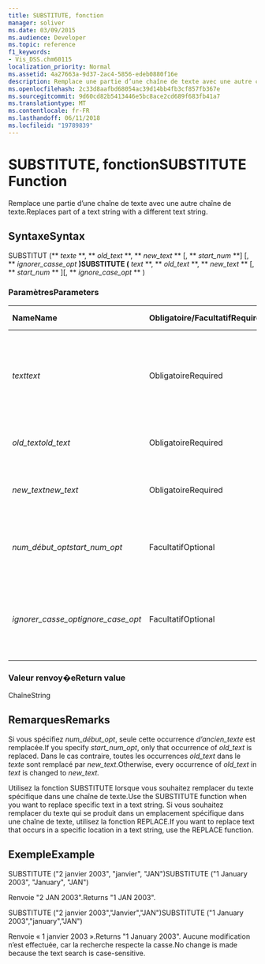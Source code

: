 ```yaml
---
title: SUBSTITUTE, fonction
manager: soliver
ms.date: 03/09/2015
ms.audience: Developer
ms.topic: reference
f1_keywords:
- Vis_DSS.chm60115
localization_priority: Normal
ms.assetid: 4a27663a-9d37-2ac4-5856-edeb0880f16e
description: Remplace une partie d’une chaîne de texte avec une autre chaîne de texte.
ms.openlocfilehash: 2c33d8aafbd68054ac39d14bb4fb3cf857fb367e
ms.sourcegitcommit: 9d60cd82b5413446e5bc8ace2cd689f683fb41a7
ms.translationtype: MT
ms.contentlocale: fr-FR
ms.lasthandoff: 06/11/2018
ms.locfileid: "19789839"
---
```

# <a name="substitute-function"></a><span data-ttu-id="a6c78-103">SUBSTITUTE, fonction</span><span class="sxs-lookup"><span data-stu-id="a6c78-103">SUBSTITUTE Function</span></span>

<span data-ttu-id="a6c78-104">Remplace une partie d’une chaîne de texte avec une autre chaîne de texte.</span><span class="sxs-lookup"><span data-stu-id="a6c78-104">Replaces part of a text string with a different text string.</span></span> 
  
## <a name="syntax"></a><span data-ttu-id="a6c78-105">Syntaxe</span><span class="sxs-lookup"><span data-stu-id="a6c78-105">Syntax</span></span>

 <span data-ttu-id="a6c78-106">SUBSTITUT (** *texte* **, ** *old_text* **, ** *new_text* ** [, ** *start_num* **] [, ** *ignorer_casse_opt* **)</span><span class="sxs-lookup"><span data-stu-id="a6c78-106">SUBSTITUTE (** *text* **, ** *old_text* **, ** *new_text* ** [, ** *start_num* ** ][, ** *ignore_case_opt* ** )</span></span> 
  
### <a name="parameters"></a><span data-ttu-id="a6c78-107">Paramètres</span><span class="sxs-lookup"><span data-stu-id="a6c78-107">Parameters</span></span>

|<span data-ttu-id="a6c78-108">**Name**</span><span class="sxs-lookup"><span data-stu-id="a6c78-108">**Name**</span></span>|<span data-ttu-id="a6c78-109">**Obligatoire/Facultatif**</span><span class="sxs-lookup"><span data-stu-id="a6c78-109">**Required/Optional**</span></span>|<span data-ttu-id="a6c78-110">**Type de données**</span><span class="sxs-lookup"><span data-stu-id="a6c78-110">**Data Type**</span></span>|<span data-ttu-id="a6c78-111">**Description**</span><span class="sxs-lookup"><span data-stu-id="a6c78-111">**Description**</span></span>|
|:-----|:-----|:-----|:-----|
| <span data-ttu-id="a6c78-112">_text_</span><span class="sxs-lookup"><span data-stu-id="a6c78-112">_text_</span></span> <br/> |<span data-ttu-id="a6c78-113">Obligatoire</span><span class="sxs-lookup"><span data-stu-id="a6c78-113">Required</span></span>  <br/> |<span data-ttu-id="a6c78-114">**Chaîne**</span><span class="sxs-lookup"><span data-stu-id="a6c78-114">**String**</span></span> <br/> | <span data-ttu-id="a6c78-115">Texte ou référence à une cellule contenant le texte dont vous souhaitez substituer des caractères.</span><span class="sxs-lookup"><span data-stu-id="a6c78-115">The text or the reference to a cell containing text for which you want to substitute characters.</span></span>  <br/> |
| <span data-ttu-id="a6c78-116">_old_text_</span><span class="sxs-lookup"><span data-stu-id="a6c78-116">_old_text_</span></span> <br/> |<span data-ttu-id="a6c78-117">Obligatoire</span><span class="sxs-lookup"><span data-stu-id="a6c78-117">Required</span></span>  <br/> |<span data-ttu-id="a6c78-118">**Chaîne**</span><span class="sxs-lookup"><span data-stu-id="a6c78-118">**String**</span></span> <br/> | <span data-ttu-id="a6c78-119">Le texte que vous souhaitez remplacer.</span><span class="sxs-lookup"><span data-stu-id="a6c78-119">The text you want to replace.</span></span>  <br/> |
| <span data-ttu-id="a6c78-120">_new_text_</span><span class="sxs-lookup"><span data-stu-id="a6c78-120">_new_text_</span></span> <br/> |<span data-ttu-id="a6c78-121">Obligatoire</span><span class="sxs-lookup"><span data-stu-id="a6c78-121">Required</span></span>  <br/> |<span data-ttu-id="a6c78-122">**Chaîne**</span><span class="sxs-lookup"><span data-stu-id="a6c78-122">**String**</span></span> <br/> | <span data-ttu-id="a6c78-123">Le texte que vous souhaitez utiliser pour remplacer _old_text_.</span><span class="sxs-lookup"><span data-stu-id="a6c78-123">The text you want to use to replace  _old_text_.</span></span>  <br/> |
| <span data-ttu-id="a6c78-124">_num_début_opt_</span><span class="sxs-lookup"><span data-stu-id="a6c78-124">_start_num_opt_</span></span> <br/> |<span data-ttu-id="a6c78-125">Facultatif</span><span class="sxs-lookup"><span data-stu-id="a6c78-125">Optional</span></span>  <br/> |<span data-ttu-id="a6c78-126">**Numérique**</span><span class="sxs-lookup"><span data-stu-id="a6c78-126">**Numeric**</span></span> <br/> |<span data-ttu-id="a6c78-127">Indique quelles occurrences de old_text remplacer.</span><span class="sxs-lookup"><span data-stu-id="a6c78-127">Specifies which occurences of old_text to replace.</span></span>  <br/> |
| <span data-ttu-id="a6c78-128">_ignorer_casse_opt_</span><span class="sxs-lookup"><span data-stu-id="a6c78-128">_ignore_case_opt_</span></span> <br/> |<span data-ttu-id="a6c78-129">Facultatif</span><span class="sxs-lookup"><span data-stu-id="a6c78-129">Optional</span></span>  <br/> |<span data-ttu-id="a6c78-130">**Boolean**</span><span class="sxs-lookup"><span data-stu-id="a6c78-130">**Boolean**</span></span> <br/> |<span data-ttu-id="a6c78-p101">Valeur FALSE si la casse est respectée ; sinon, valeur TRUE. La valeur par défaut est FALSE.</span><span class="sxs-lookup"><span data-stu-id="a6c78-p101">FALSE if case-sensitive; otherwise, TRUE. The default is FALSE.</span></span>  <br/> |
   
### <a name="return-value"></a><span data-ttu-id="a6c78-133">Valeur renvoy�e</span><span class="sxs-lookup"><span data-stu-id="a6c78-133">Return value</span></span>

<span data-ttu-id="a6c78-134">Chaîne</span><span class="sxs-lookup"><span data-stu-id="a6c78-134">String</span></span>
  
## <a name="remarks"></a><span data-ttu-id="a6c78-135">Remarques</span><span class="sxs-lookup"><span data-stu-id="a6c78-135">Remarks</span></span>

 <span data-ttu-id="a6c78-136">Si vous spécifiez _num_début_opt_, seule cette occurrence _d’ancien_texte_ est remplacée.</span><span class="sxs-lookup"><span data-stu-id="a6c78-136">If you specify  _start_num_opt_, only that occurrence of  _old_text_ is replaced.</span></span> <span data-ttu-id="a6c78-137">Dans le cas contraire, toutes les occurrences _old_text_ dans le _texte_ sont remplacé par _new_text._</span><span class="sxs-lookup"><span data-stu-id="a6c78-137">Otherwise, every occurrence of  _old_text_ in  _text_ is changed to  _new_text._</span></span>
  
<span data-ttu-id="a6c78-138">Utilisez la fonction SUBSTITUTE lorsque vous souhaitez remplacer du texte spécifique dans une chaîne de texte.</span><span class="sxs-lookup"><span data-stu-id="a6c78-138">Use the SUBSTITUTE function when you want to replace specific text in a text string.</span></span> <span data-ttu-id="a6c78-139">Si vous souhaitez remplacer du texte qui se produit dans un emplacement spécifique dans une chaîne de texte, utilisez la fonction REPLACE.</span><span class="sxs-lookup"><span data-stu-id="a6c78-139">If you want to replace text that occurs in a specific location in a text string, use the REPLACE function.</span></span>
  
## <a name="example"></a><span data-ttu-id="a6c78-140">Exemple</span><span class="sxs-lookup"><span data-stu-id="a6c78-140">Example</span></span>

<span data-ttu-id="a6c78-141">SUBSTITUTE ("2 janvier 2003", "janvier", "JAN")</span><span class="sxs-lookup"><span data-stu-id="a6c78-141">SUBSTITUTE ("1 January 2003", "January", "JAN")</span></span> 
  
<span data-ttu-id="a6c78-142">Renvoie "2 JAN 2003".</span><span class="sxs-lookup"><span data-stu-id="a6c78-142">Returns "1 JAN 2003".</span></span> 
  
<span data-ttu-id="a6c78-143">SUBSTITUTE ("2 janvier 2003","Janvier","JAN")</span><span class="sxs-lookup"><span data-stu-id="a6c78-143">SUBSTITUTE ("1 January 2003","january","JAN")</span></span> 
  
<span data-ttu-id="a6c78-144">Renvoie « 1 janvier 2003 ».</span><span class="sxs-lookup"><span data-stu-id="a6c78-144">Returns "1 January 2003".</span></span> <span data-ttu-id="a6c78-145">Aucune modification n’est effectuée, car la recherche respecte la casse.</span><span class="sxs-lookup"><span data-stu-id="a6c78-145">No change is made because the text search is case-sensitive.</span></span> 
  


